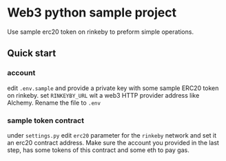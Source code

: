 # Web3 python sample project

Use sample erc20 token on rinkeby to preform simple operations.

## Quick start

### account

edit `.env.sample` and provide a private key with some sample ERC20 token on rinkeby.
set `RINKEYBY_URL` wit a web3 HTTP provider address like Alchemy.
Rename the file to `.env`

### sample token contract

under `settings.py` edit `erc20` parameter for the `rinkeby` network and set it an erc20 contract address. Make sure the account you provided in the last step, has some tokens of this contract and some eth to pay gas.
